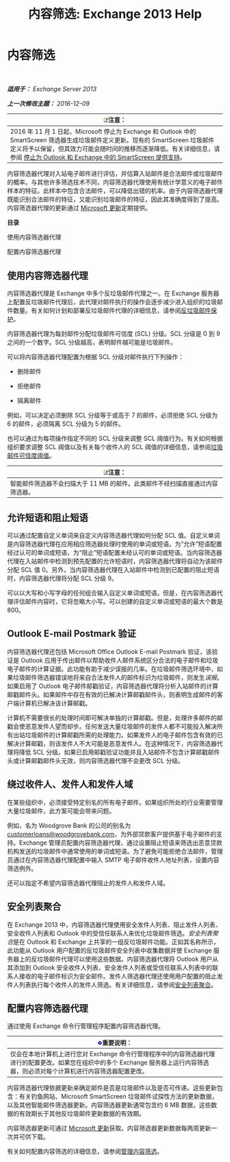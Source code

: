 ﻿---
title: '内容筛选: Exchange 2013 Help'
TOCTitle: 内容筛选
ms:assetid: d660ffbf-de05-46c2-940b-5200eca94e0a
ms:mtpsurl: https://technet.microsoft.com/zh-cn/library/Bb124739(v=EXCHG.150)
ms:contentKeyID: 50491633
ms.date: 01/11/2018
mtps_version: v=EXCHG.150
ms.translationtype: HT
---

# 内容筛选

 

_**适用于：** Exchange Server 2013_

_**上一次修改主题：** 2016-12-09_

<table>
<thead>
<tr class="header">
<th><img src="images/Bb124558.note(EXCHG.150).gif" title="注意" alt="注意" />注意：</th>
</tr>
</thead>
<tbody>
<tr class="odd">
<td>2016 年 11 月 1 日起，Microsoft 停止为 Exchange 和 Outlook 中的 SmartScreen 筛选器生成垃圾邮件定义更新。现有的 SmartScreen 垃圾邮件定义将予以保留，但其效力可能会随时间的推移而逐渐降低。有关详细信息，请参阅 <a href="https://go.microsoft.com/fwlink/p/?linkid=835894">停止为 Outlook 和 Exchange 中的 SmartScreen 提供支持</a>。</td>
</tr>
</tbody>
</table>


内容筛选器代理对入站电子邮件进行评估，并估算入站邮件是合法邮件或垃圾邮件的概率。与其他许多筛选技术不同，内容筛选器代理使用有统计学意义的电子邮件样本的特征。此样本中包含合法邮件，可以降低出错的机率。由于内容筛选器代理既能识别合法邮件的特征，又能识别垃圾邮件的特征，因此其准确度得到了提高。内容筛选器代理的更新通过 [Microsoft 更新](https://go.microsoft.com/fwlink/p/?linkid=54836)定期提供。

**目录**

使用内容筛选器代理

配置内容筛选器代理

## 使用内容筛选器代理

内容筛选器代理是 Exchange 中多个反垃圾邮件代理之一。在 Exchange 服务器上配置反垃圾邮件代理后，此代理对邮件执行的操作会逐步减少进入组织的垃圾邮件数量。有关如何计划和部署反垃圾邮件代理的详细信息，请参阅[反垃圾邮件保护](anti-spam-protection-exchange-2013-help.md)。

内容筛选器代理为每封邮件分配垃圾邮件可信度 (SCL) 分级。SCL 分级是 0 到 9 之间的一个数字。SCL 分级越高，表明邮件越可能是垃圾邮件。

可以将内容筛选器代理配置为根据 SCL 分级对邮件执行下列操作：

  - 删除邮件

  - 拒绝邮件

  - 隔离邮件

例如，可以决定必须删除 SCL 分级等于或高于 7 的邮件，必须拒绝 SCL 分级为 6 的邮件，必须隔离 SCL 分级为 5 的邮件。

也可以通过为每项操作指定不同的 SCL 分级来调整 SCL 阈值行为。有关如何根据组织要求调整 SCL 阈值以及有关每个收件人的 SCL 阈值的详细信息，请参阅[垃圾邮件可信度阈值](spam-confidence-level-threshold-exchange-2013-help.md)。

<table>
<thead>
<tr class="header">
<th><img src="images/Bb124558.note(EXCHG.150).gif" title="注意" alt="注意" />注意：</th>
</tr>
</thead>
<tbody>
<tr class="odd">
<td>智能邮件筛选器不会扫描大于 11 MB 的邮件。此类邮件不经扫描直接通过内容筛选器。</td>
</tr>
</tbody>
</table>


## 允许短语和阻止短语

可以通过配置自定义单词来自定义内容筛选器代理如何分配 SCL 值。自定义单词是内容筛选器代理在应用相应筛选器处理时使用的单词或短语。为“允许”短语配置经过认可的单词或短语，为“阻止”短语配置未经认可的单词或短语。当内容筛选器代理在入站邮件中检测到预先配置的允许短语时，内容筛选器代理将自动为该邮件分配 SCL 值 0。另外，当内容筛选器代理在入站邮件中检测到已配置的阻止短语时，内容筛选器代理将分配 SCL 分级 9。

可以以大写和小写字母的任何组合输入自定义单词或短语。但是，在内容筛选器代理评估邮件内容时，它将忽略大小写。可以创建的自定义单词或短语的最大个数是 800。

## Outlook E-mail Postmark 验证

内容筛选器代理还包括 Microsoft Office Outlook E-mail Postmark 验证，该验证是 Outlook 应用于传出邮件以帮助收件人邮件系统区分合法的电子邮件和垃圾电子邮件的计算证据。此功能有助于减少误报的几率。在垃圾邮件筛选环境中，如果垃圾邮件筛选器错误地将来自合法发件人的邮件标识为垃圾邮件，则发生*误报*。如果启用了 Outlook 电子邮件邮戳验证，内容筛选器代理将分析入站邮件的计算邮戳邮件头。如果邮件中存在有效的已解决计算邮戳邮件头，则表明生成邮件的客户端计算机已解决该计算邮戳。

计算机不需要很长的处理时间即可解决单独的计算邮戳。但是，处理许多邮件的邮戳会使恶意发件人望而却步。任何发送大量垃圾邮件的发件人都不可能投入解决所有出站垃圾邮件的计算邮戳所需的处理能力。如果发件人的电子邮件包含有效的已解决计算邮戳，则该发件人不大可能是恶意发件人。在这种情况下，内容筛选器代理将降低 SCL 分级。如果已启用邮戳验证功能并且入站邮件不包含计算邮戳邮件头或计算邮戳邮件头无效，则内容筛选器代理不会更改 SCL 分级。

## 绕过收件人、发件人和发件人域

在某些组织中，必须接受特定别名的所有电子邮件。如果组织所处的行业需要管理大量垃圾邮件，此方案可能会带来问题。

例如，名为 Woodgrove Bank 的公司的别名为 customerloans@woodgrovebank.com，为外部贷款客户提供基于电子邮件的支持。Exchange 管理员配置内容筛选器代理，通过设置阻止短语来筛选出恶意贷款机构发送的垃圾邮件中通常使用的单词或短语。为了避免可能拒绝合法邮件，管理员通过在内容筛选器代理配置中输入 SMTP 电子邮件收件人地址列表，设置内容筛选例外。

还可以指定不希望内容筛选器代理阻止的发件人和发件人域。

## 安全列表聚合

在 Exchange 2013 中，内容筛选器代理使用安全发件人列表、阻止发件人列表、安全收件人列表和 Outlook 中的受信任联系人来优化垃圾邮件筛选。*安全列表聚合*是在 Outlook 和 Exchange 上共享的一组反垃圾邮件功能。正如其名称所示，此功能从 Outlook 用户配置的反垃圾邮件安全列表中收集数据并使 Exchange 服务器上的反垃圾邮件代理可以使用这些数据。内容筛选器代理将 Outlook 用户从其添加到 Outlook 安全收件人列表、安全发件人列表或受信任联系人列表中的联系人接收的电子邮件标识为安全邮件。发件人筛选器代理还使用用户配置的阻止发件人列表执行每个收件人的发件人筛选。有关详细信息，请参阅[安全列表聚合](safelist-aggregation-exchange-2013-help.md)。

## 配置内容筛选器代理

通过使用 Exchange 命令行管理程序配置内容筛选器代理。

<table>
<thead>
<tr class="header">
<th><img src="images/Bb124558.important(EXCHG.150).gif" title="重要说明" alt="重要说明" />重要说明：</th>
</tr>
</thead>
<tbody>
<tr class="odd">
<td>仅会在本地计算机上进行您对 Exchange 命令行管理程序中的内容筛选器代理进行的配置更改。如果您在组织中的多个 Exchange 服务器上运行内容筛选器，则必须对每个计算机进行内容筛选器配置更改。</td>
</tr>
</tbody>
</table>


内容筛选器代理依据更新来确定邮件是否是垃圾邮件以及是否可传递。这些更新包含：有关钓鱼网站、Microsoft SmartScreen 垃圾邮件试探性方法的更新数据，以及其他智能邮件筛选器更新。内容筛选器更新通常包含约 6 MB 数据，这些数据的有效期长于其他反垃圾邮件更新数据的有效期。

内容筛选器更新可通过 [Microsoft 更新](https://go.microsoft.com/fwlink/p/?linkid=54836)获取。内容筛选器更新数据每两周更新一次并可供下载。

有关如何配置内容筛选的详细信息，请参阅[管理内容筛选](manage-content-filtering-exchange-2013-help.md)。


